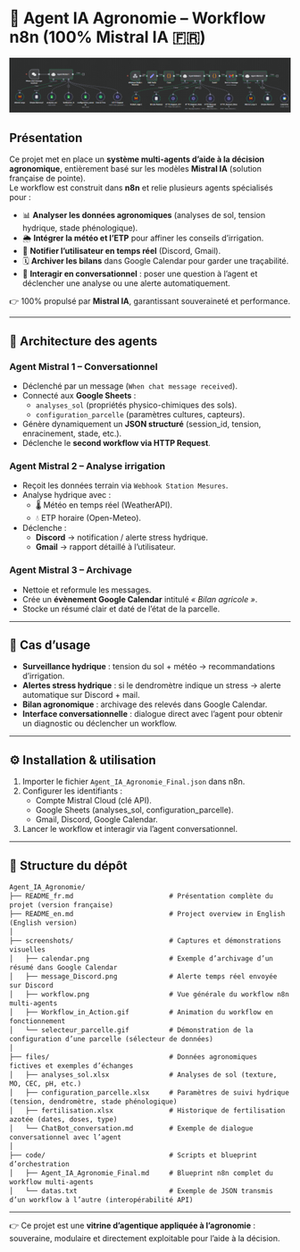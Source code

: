 # 🌱 Agent IA Agronomie – Workflow n8n (100% Mistral IA 🇫🇷)

![Workflow](screenshots/workflow.png)

## Présentation

Ce projet met en place un **système multi-agents d’aide à la décision agronomique**, entièrement basé sur les modèles **Mistral IA** (solution française de pointe).  
Le workflow est construit dans **n8n** et relie plusieurs agents spécialisés pour :  

- 📊 **Analyser les données agronomiques** (analyses de sol, tension hydrique, stade phénologique).  
- 🌦️ **Intégrer la météo et l’ETP** pour affiner les conseils d’irrigation.  
- 📩 **Notifier l’utilisateur en temps réel** (Discord, Gmail).  
- 🗓️ **Archiver les bilans** dans Google Calendar pour garder une traçabilité.  
- 💬 **Interagir en conversationnel** : poser une question à l’agent et déclencher une analyse ou une alerte automatiquement.  

👉 100% propulsé par **Mistral IA**, garantissant souveraineté et performance.  

---

## 🧩 Architecture des agents

### **Agent Mistral 1 – Conversationnel**
- Déclenché par un message (`When chat message received`).  
- Connecté aux **Google Sheets** :  
  - `analyses_sol` (propriétés physico-chimiques des sols).  
  - `configuration_parcelle` (paramètres cultures, capteurs).  
- Génère dynamiquement un **JSON structuré** (session_id, tension, enracinement, stade, etc.).  
- Déclenche le **second workflow via HTTP Request**.  

### **Agent Mistral 2 – Analyse irrigation**
- Reçoit les données terrain via `Webhook Station Mesures`.  
- Analyse hydrique avec :  
  - 🌡️ Météo en temps réel (WeatherAPI).  
  - 💧 ETP horaire (Open-Meteo).  
- Déclenche :  
  - **Discord** → notification / alerte stress hydrique.  
  - **Gmail** → rapport détaillé à l’utilisateur.  

### **Agent Mistral 3 – Archivage**
- Nettoie et reformule les messages.  
- Crée un **évènement Google Calendar** intitulé *« Bilan agricole »*.  
- Stocke un résumé clair et daté de l’état de la parcelle.  

---

## 🚀 Cas d’usage

- **Surveillance hydrique** : tension du sol + météo → recommandations d’irrigation.  
- **Alertes stress hydrique** : si le dendromètre indique un stress → alerte automatique sur Discord + mail.  
- **Bilan agronomique** : archivage des relevés dans Google Calendar.  
- **Interface conversationnelle** : dialogue direct avec l’agent pour obtenir un diagnostic ou déclencher un workflow.  

---

## ⚙️ Installation & utilisation

1. Importer le fichier `Agent_IA_Agronomie_Final.json` dans n8n.  
2. Configurer les identifiants :  
   - Compte Mistral Cloud (clé API).  
   - Google Sheets (analyses_sol, configuration_parcelle).  
   - Gmail, Discord, Google Calendar.  
3. Lancer le workflow et interagir via l’agent conversationnel.  

---

## 💾 Structure du dépôt

```
Agent_IA_Agronomie/                       
├── README_fr.md                        # Présentation complète du projet (version française)  
├── README_en.md                        # Project overview in English (English version)  
│
├── screenshots/                        # Captures et démonstrations visuelles  
│   ├── calendar.png                    # Exemple d’archivage d’un résumé dans Google Calendar  
│   ├── message_Discord.png             # Alerte temps réel envoyée sur Discord  
│   ├── workflow.png                    # Vue générale du workflow n8n multi-agents  
│   ├── Workflow_in_Action.gif          # Animation du workflow en fonctionnement  
│   └── selecteur_parcelle.gif          # Démonstration de la configuration d’une parcelle (sélecteur de données)  
│
├── files/                              # Données agronomiques fictives et exemples d’échanges  
│   ├── analyses_sol.xlsx               # Analyses de sol (texture, MO, CEC, pH, etc.)  
│   ├── configuration_parcelle.xlsx     # Paramètres de suivi hydrique (tension, dendromètre, stade phénologique)  
│   ├── fertilisation.xlsx              # Historique de fertilisation azotée (dates, doses, type)  
│   └── ChatBot_conversation.md         # Exemple de dialogue conversationnel avec l’agent  
│
├── code/                               # Scripts et blueprint d’orchestration  
│   ├── Agent_IA_Agronomie_Final.md     # Blueprint n8n complet du workflow multi-agents  
│   └── datas.txt                       # Exemple de JSON transmis d’un workflow à l’autre (interopérabilité API)  
```
---

👉 Ce projet est une **vitrine d’agentique appliquée à l’agronomie** : souveraine, modulaire et directement exploitable pour l’aide à la décision.
